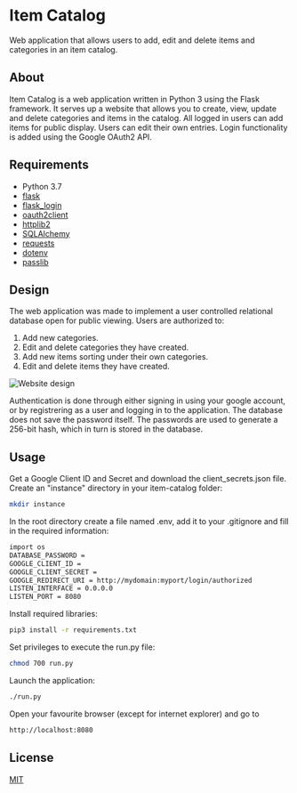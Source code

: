 # Item Catalog

Web application that allows users to add, edit and delete items and categories
in an item catalog.

## About

Item Catalog is a web application written in Python 3 using the Flask framework.
It serves up a website that allows you to create, view, update and delete
categories and items in the catalog.  All logged in users can add items for
public display. Users can edit their own entries. Login functionality
is added using the Google OAuth2 API.

## Requirements

- Python 3.7
- [flask](https://pypi.org/project/Flask/)
- [flask_login](https://pypi.org/project/Flask-Login/)
- [oauth2client](https://pypi.org/project/oauth2client/)
- [httplib2](https://pypi.org/project/httplib2/)
- [SQLAlchemy](https://pypi.org/project/SQLAlchemy/)
- [requests](https://pypi.org/project/requests/)
- [dotenv](https://pypi.org/project/python-dotenv/)
- [passlib](https://pypi.org/project/passlib/)

## Design

The web application was made to implement a user controlled relational database
open for public viewing. Users are authorized to:

1. Add new categories.
1. Edit and delete categories they have created.
1. Add new items sorting under their own categories.
1. Edit and delete items they have created.

![Website design](item_catalog/static/images/layout.png)

Authentication is done through either signing in using your google account,
or by registrering as a user and logging in to the application. The database
does not save the password itself. The passwords are used to generate a 256-bit
hash, which in turn is stored in the database.

## Usage

Get a Google Client ID and Secret and download the client_secrets.json file.
Create an "instance" directory in your item-catalog folder:

``` bash
mkdir instance
```

In the root directory create a file named .env, add it to your .gitignore
and fill in the required information:

``` bash
import os
DATABASE_PASSWORD =
GOOGLE_CLIENT_ID =
GOOGLE_CLIENT_SECRET =
GOOGLE_REDIRECT_URI = http://mydomain:myport/login/authorized
LISTEN_INTERFACE = 0.0.0.0
LISTEN_PORT = 8080

```

Install required libraries:

``` bash
pip3 install -r requirements.txt
```

Set privileges to execute the run.py file:

``` bash
chmod 700 run.py
```

Launch the application:

``` bash
./run.py
```

Open your favourite browser (except for internet explorer) and go to

``` bash
http://localhost:8080
```

## License

[MIT](https://choosealicense.com/licenses/mit/)
